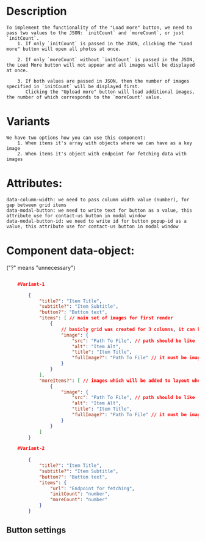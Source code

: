 # Description

    To implement the functionality of the "Load more" button, we need to pass two values ​​to the JSON: `initCount` and `moreCount`, or just `initCount`.
        1. If only `initCount` is passed in the JSON, clicking the "Load more" button will open all photos at once.
        
        2. If only `moreCount` without `initCount` is passed in the JSON, the Load More button will not appear and all images will be displayed at once.

        3. If both values ​​are passed in JSON, then the number of images specified in `initCount` will be displayed first. 
           Clicking the "Upload more" button will load additional images, the number of which corresponds to the `moreCount' value.

# Variants

    We have two options how you can use this component:
        1. When items it's array with objects where we can have as a key image 
        2. When items it's object with endpoint for fetching data with images

# Attributes:

    data-column-width: we need to pass column width value (number), for gap between grid items
    data-modal-button: we need to write text for button as a value, this attribute use for contact-us button in modal window 
    data-modal-button-id: we need to write id for button popup-id as a value, this attribute use for contact-us button in modal window

# Component data-object:

("?" means "unnecessary")

```json

    #Variant-1

        {
            "title?": "Item Title",
            "subtitle?": "Item Subtitle",
            "button?": "Button text",
            "items": [ // main set of images for first render
                {
                    // basicly grid was created for 3 columns, it can be changed by changing .grid-item width(it accepts value in percents) 
                    "image": {
                        "src": "Path To File", // path should be like '/assets/...../photo1.png' and changing only the numbers for the others images in the end of name of the file
                        "alt": "Item Alt",
                        "title": "Item Title",
                        "fullImage?": "Path To File" // it must be image for modal window, when we click on image from grid
                    }
                }
            ],
            "moreItems?": [ // images which will be added to layout when you press the button
                {
                    "image": {
                        "src": "Path To File", // path should be like '/assets/...../photo1.png' and changing only the numbers for the others images in the end of name of the file
                        "alt": "Item Alt",
                        "title": "Item Title",
                        "fullImage?": "Path To File" // it must be image for modal window, when we click on image from grid
                    }
                }
            ]
        }

    #Variant-2
    
        {
            "title?": "Item Title",
            "subtitle?": "Item Subtitle",
            "button?": "Button text",
            "items": {
                "url": "Endpoint for fetching",
                "initCount": "number",
                "moreCount": "number"
            }
        }

```

## Button settings
